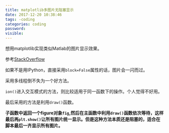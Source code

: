 ```yaml
---
title: matplotlib多图片无阻塞显示
date: 2017-12-20 10:38:46
tags: -coding
categories: coding
password:
visible:
---
```

想用matplotlib实现类似Matlab的图片显示效果。

参考[StackOverflow](https://stackoverflow.com/questions/458209/is-there-a-way-to-detach-matplotlib-plots-so-that-the-computation-can-continue)

如果不是用IPython，直接采用``block=False``属性的话，图片会一闪而过。

采用多线程倒不失为一个好方法。

``ion()``进入交互模式的方法，则比较适用于同一函数下的操作。个人觉得不好用。

最后采用的方法是利用``draw()``函数。

**子函数中返回一个figure对象``fig``,然后在主函数中利用``draw()``函数依次等待，这样最后再``plt.show()``让所有图片统一显示。但是这种方法本质还是阻塞的，适合在脚本最后一齐显示所有图片。**